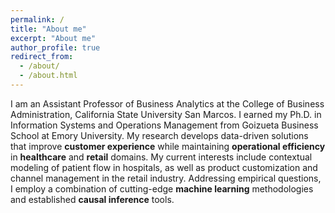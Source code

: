 ```yaml
---
permalink: /
title: "About me"
excerpt: "About me"
author_profile: true
redirect_from: 
  - /about/
  - /about.html
---
```


I am an Assistant Professor of Business Analytics at the College of Business Administration, California State University San Marcos. I earned my
Ph.D. in Information Systems and Operations Management from Goizueta Business School at Emory University.
My research develops data-driven solutions that improve **customer experience** while maintaining **operational efficiency** in **healthcare** and **retail** domains.
My current interests include contextual modeling of patient flow in hospitals, as well as product customization and channel management in the retail industry.
Addressing empirical questions, I employ a combination of cutting-edge **machine learning** methodologies and established **causal inference** tools.
